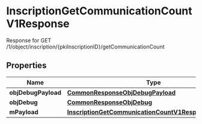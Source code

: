 

# InscriptionGetCommunicationCountV1Response

Response for GET /1/object/inscription/{pkiInscriptionID}/getCommunicationCount

## Properties

| Name | Type | Description | Notes |
|------------ | ------------- | ------------- | -------------|
|**objDebugPayload** | [**CommonResponseObjDebugPayload**](CommonResponseObjDebugPayload.md) |  |  |
|**objDebug** | [**CommonResponseObjDebug**](CommonResponseObjDebug.md) |  |  [optional] |
|**mPayload** | [**InscriptionGetCommunicationCountV1ResponseMPayload**](InscriptionGetCommunicationCountV1ResponseMPayload.md) |  |  |



